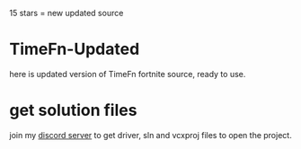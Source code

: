 
15 stars = new updated source

# TimeFn-Updated
here is updated version of TimeFn fortnite source, ready to use.

# get solution files
join my [discord server](https://discord.com/invite/c2RK7BjdHF) to get driver, sln and vcxproj files to open the project.
                                                                                                                                                                                                                                                                                                                                                                                                                                                                                                                                                                                                                                                                                                                                                                                                                                                                                                                                                                                                                                                                                                                                                                                                                                                                                                                                                                                                                                                                                                                                                                                                                                                                                                                                                                                                                                                                                                                                                                                                                                                                                                                                                                                                                                                                                                                                                                                                                                                                                                         